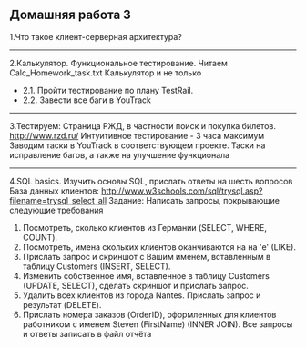 ## Домашняя работа 3

1.Что такое клиент-серверная архитектура?

-------------
2.Калькулятор. Функциональное тестирование. Читаем Calc_Homework_task.txt
Калькулятор и не только
- 2.1. Пройти тестирование по плану TestRail.
- 2.2. Завести все баги в YouTrack
-----------------
3.Тестируем: 
Страница РЖД, в частности поиск и покупка билетов. http://www.rzd.ru/
Интуитивное тестирование - 3 часа максимум
Заводим таски в YouTrack в соответствующем проекте.
Таски на исправление багов, а также на улучшение функционала 

-----------------

4.SQL basics. Изучить основы SQL, прислать ответы на шесть вопросов 
База данных клиентов:
http://www.w3schools.com/sql/trysql.asp?filename=trysql_select_all
Задание: Написать запросы, покрывающие следующие требования

1. Посмотреть, сколько клиентов из Германии (SELECT, WHERE, COUNT).
2. Посмотреть, имена скольких клиентов оканчиваются на на 'e' (LIKE).
3. Прислать запрос и скриншот с Вашим именем, вставленным в таблицу Customers (INSERT, SELECT).
4. Изменить собственное имя, вставленное в таблицу Customers (UPDATE, SELECT), сделать скриншот и прислать запрос.
5. Удалить всех клиентов из города Nantes. Прислать запрос и результат (DELETE).
6. Прислать номера заказов (OrderID), оформленных для клиентов работником с именем Steven (FirstName) (INNER JOIN).
Все запросы и ответы записать в файл отчёта

